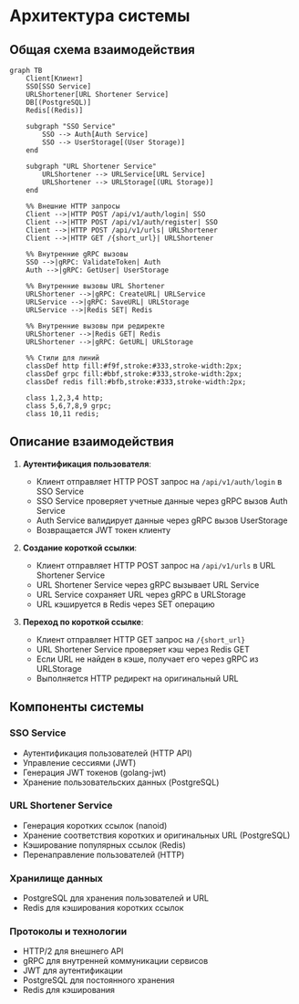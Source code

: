 # Архитектура системы

## Общая схема взаимодействия

```mermaid
graph TB
    Client[Клиент]
    SSO[SSO Service]
    URLShortener[URL Shortener Service]
    DB[(PostgreSQL)]
    Redis[(Redis)]

    subgraph "SSO Service"
        SSO --> Auth[Auth Service]
        SSO --> UserStorage[(User Storage)]
    end

    subgraph "URL Shortener Service"
        URLShortener --> URLService[URL Service]
        URLShortener --> URLStorage[(URL Storage)]
    end

    %% Внешние HTTP запросы
    Client -->|HTTP POST /api/v1/auth/login| SSO
    Client -->|HTTP POST /api/v1/auth/register| SSO
    Client -->|HTTP POST /api/v1/urls| URLShortener
    Client -->|HTTP GET /{short_url}| URLShortener

    %% Внутренние gRPC вызовы
    SSO -->|gRPC: ValidateToken| Auth
    Auth -->|gRPC: GetUser| UserStorage
    
    %% Внутренние вызовы URL Shortener
    URLShortener -->|gRPC: CreateURL| URLService
    URLService -->|gRPC: SaveURL| URLStorage
    URLService -->|Redis SET| Redis
    
    %% Внутренние вызовы при редиректе
    URLShortener -->|Redis GET| Redis
    URLShortener -->|gRPC: GetURL| URLStorage

    %% Стили для линий
    classDef http fill:#f9f,stroke:#333,stroke-width:2px;
    classDef grpc fill:#bbf,stroke:#333,stroke-width:2px;
    classDef redis fill:#bfb,stroke:#333,stroke-width:2px;
    
    class 1,2,3,4 http;
    class 5,6,7,8,9 grpc;
    class 10,11 redis;
```

## Описание взаимодействия

1. **Аутентификация пользователя**:
   - Клиент отправляет HTTP POST запрос на `/api/v1/auth/login` в SSO Service
   - SSO Service проверяет учетные данные через gRPC вызов Auth Service
   - Auth Service валидирует данные через gRPC вызов UserStorage
   - Возвращается JWT токен клиенту

2. **Создание короткой ссылки**:
   - Клиент отправляет HTTP POST запрос на `/api/v1/urls` в URL Shortener Service
   - URL Shortener Service через gRPC вызывает URL Service
   - URL Service сохраняет URL через gRPC в URLStorage
   - URL кэшируется в Redis через SET операцию

3. **Переход по короткой ссылке**:
   - Клиент отправляет HTTP GET запрос на `/{short_url}`
   - URL Shortener Service проверяет кэш через Redis GET
   - Если URL не найден в кэше, получает его через gRPC из URLStorage
   - Выполняется HTTP редирект на оригинальный URL

## Компоненты системы

### SSO Service
- Аутентификация пользователей (HTTP API)
- Управление сессиями (JWT)
- Генерация JWT токенов (golang-jwt)
- Хранение пользовательских данных (PostgreSQL)

### URL Shortener Service
- Генерация коротких ссылок (nanoid)
- Хранение соответствия коротких и оригинальных URL (PostgreSQL)
- Кэширование популярных ссылок (Redis)
- Перенаправление пользователей (HTTP)

### Хранилище данных
- PostgreSQL для хранения пользователей и URL
- Redis для кэширования коротких ссылок

### Протоколы и технологии
- HTTP/2 для внешнего API
- gRPC для внутренней коммуникации сервисов
- JWT для аутентификации
- PostgreSQL для постоянного хранения
- Redis для кэширования 